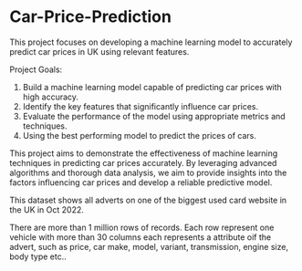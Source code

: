 # Car-Price-Prediction
This project focuses on developing a machine learning model to accurately predict car prices in UK using relevant features.

Project Goals:
1. Build a machine learning model capable of predicting car prices with high accuracy.
2. Identify the key features that significantly influence car prices.
3. Evaluate the performance of the model using appropriate metrics and techniques.
4. Using the best performing model to predict the prices of cars.

This project aims to demonstrate the effectiveness of machine learning techniques in predicting car prices accurately. By leveraging advanced algorithms and thorough data analysis, we aim to provide insights into the factors influencing car prices and develop a reliable predictive model.


This dataset shows all adverts on one of the biggest used card website in the UK in Oct 2022.

There are more than 1 million rows of records. Each row represent one vehicle with more than 30 columns each represents a attribute oif the advert, such as price, car make, model, variant, transmission, engine size, body type etc..
